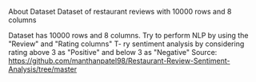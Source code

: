 About Dataset
Dataset of restaurant reviews with 10000 rows and 8 columns

Dataset has 10000 rows and 8 columns.
Try to perform NLP by using the "Review" and "Rating columns"
T- ry sentiment analysis by considering rating above 3 as "Positive" and below 3 as "Negative"
Source: https://github.com/manthanpatel98/Restaurant-Review-Sentiment-Analysis/tree/master
